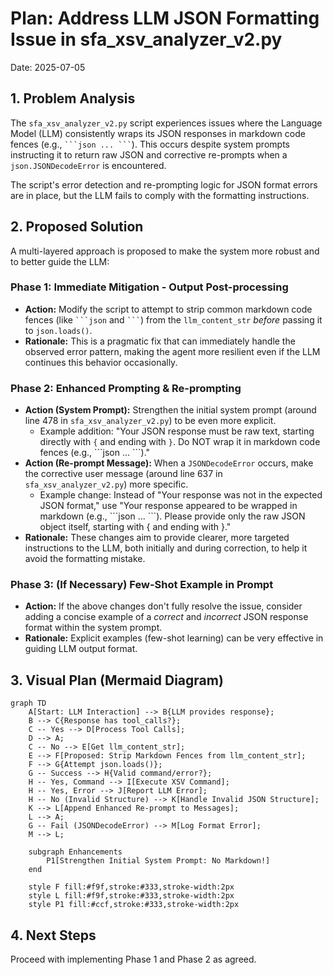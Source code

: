 # Plan: Address LLM JSON Formatting Issue in sfa_xsv_analyzer_v2.py

Date: 2025-07-05

## 1. Problem Analysis

The `sfa_xsv_analyzer_v2.py` script experiences issues where the Language Model (LLM) consistently wraps its JSON responses in markdown code fences (e.g., ` ```json ... ``` `). This occurs despite system prompts instructing it to return raw JSON and corrective re-prompts when a `json.JSONDecodeError` is encountered.

The script's error detection and re-prompting logic for JSON format errors are in place, but the LLM fails to comply with the formatting instructions.

## 2. Proposed Solution

A multi-layered approach is proposed to make the system more robust and to better guide the LLM:

### Phase 1: Immediate Mitigation - Output Post-processing

*   **Action:** Modify the script to attempt to strip common markdown code fences (like ` ```json ` and ` ``` `) from the `llm_content_str` *before* passing it to `json.loads()`.
*   **Rationale:** This is a pragmatic fix that can immediately handle the observed error pattern, making the agent more resilient even if the LLM continues this behavior occasionally.

### Phase 2: Enhanced Prompting & Re-prompting

*   **Action (System Prompt):** Strengthen the initial system prompt (around line 478 in `sfa_xsv_analyzer_v2.py`) to be even more explicit.
    *   Example addition: "Your JSON response must be raw text, starting directly with `{` and ending with `}`. Do NOT wrap it in markdown code fences (e.g., \`\`\`json ... \`\`\`)."
*   **Action (Re-prompt Message):** When a `JSONDecodeError` occurs, make the corrective user message (around line 637 in `sfa_xsv_analyzer_v2.py`) more specific.
    *   Example change: Instead of "Your response was not in the expected JSON format," use "Your response appeared to be wrapped in markdown (e.g., \`\`\`json ... \`\`\`). Please provide only the raw JSON object itself, starting with { and ending with }."
*   **Rationale:** These changes aim to provide clearer, more targeted instructions to the LLM, both initially and during correction, to help it avoid the formatting mistake.

### Phase 3: (If Necessary) Few-Shot Example in Prompt

*   **Action:** If the above changes don't fully resolve the issue, consider adding a concise example of a *correct* and *incorrect* JSON response format within the system prompt.
*   **Rationale:** Explicit examples (few-shot learning) can be very effective in guiding LLM output format.

## 3. Visual Plan (Mermaid Diagram)

```mermaid
graph TD
    A[Start: LLM Interaction] --> B{LLM provides response};
    B --> C{Response has tool_calls?};
    C -- Yes --> D[Process Tool Calls];
    D --> A;
    C -- No --> E[Get llm_content_str];
    E --> F[Proposed: Strip Markdown Fences from llm_content_str];
    F --> G{Attempt json.loads()};
    G -- Success --> H{Valid command/error?};
    H -- Yes, Command --> I[Execute XSV Command];
    H -- Yes, Error --> J[Report LLM Error];
    H -- No (Invalid Structure) --> K[Handle Invalid JSON Structure];
    K --> L[Append Enhanced Re-prompt to Messages];
    L --> A;
    G -- Fail (JSONDecodeError) --> M[Log Format Error];
    M --> L;

    subgraph Enhancements
        P1[Strengthen Initial System Prompt: No Markdown!]
    end

    style F fill:#f9f,stroke:#333,stroke-width:2px
    style L fill:#f9f,stroke:#333,stroke-width:2px
    style P1 fill:#ccf,stroke:#333,stroke-width:2px
```

## 4. Next Steps

Proceed with implementing Phase 1 and Phase 2 as agreed.